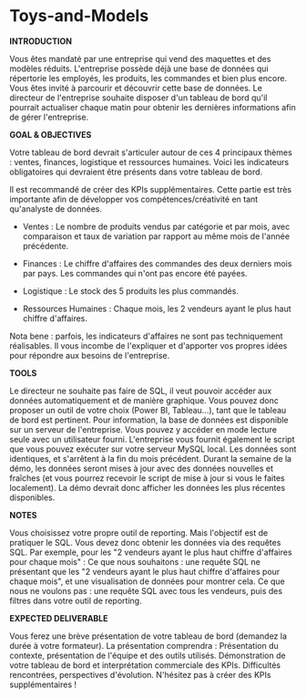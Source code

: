 # Toys-and-Models

**INTRODUCTION**

Vous êtes mandaté par une entreprise qui vend des maquettes et des modèles réduits. L'entreprise possède déjà une base de données qui répertorie les employés, les produits, les commandes et bien plus encore. Vous êtes invité à parcourir et découvrir cette base de données. Le directeur de l'entreprise souhaite disposer d'un tableau de bord qu'il pourrait actualiser chaque matin pour obtenir les dernières informations afin de gérer l'entreprise.

**GOAL & OBJECTIVES**

Votre tableau de bord devrait s'articuler autour de ces 4 principaux thèmes : ventes, finances, logistique et ressources humaines. Voici les indicateurs obligatoires qui devraient être présents dans votre tableau de bord.

Il est recommandé de créer des KPIs supplémentaires. Cette partie est très importante afin de développer vos compétences/créativité en tant qu'analyste de données.

- Ventes : Le nombre de produits vendus par catégorie et par mois, avec comparaison et taux de variation par rapport au même mois de l'année précédente.

- Finances : Le chiffre d'affaires des commandes des deux derniers mois par pays. Les commandes qui n'ont pas encore été payées.

- Logistique : Le stock des 5 produits les plus commandés.

- Ressources Humaines : Chaque mois, les 2 vendeurs ayant le plus haut chiffre d'affaires.

Nota bene : parfois, les indicateurs d'affaires ne sont pas techniquement réalisables. Il vous incombe de l'expliquer et d'apporter vos propres idées pour répondre aux besoins de l'entreprise.

**TOOLS**

Le directeur ne souhaite pas faire de SQL, il veut pouvoir accéder aux données automatiquement et de manière graphique. Vous pouvez donc proposer un outil de votre choix (Power BI, Tableau...), tant que le tableau de bord est pertinent. Pour information, la base de données est disponible sur un serveur de l'entreprise. Vous pouvez y accéder en mode lecture seule avec un utilisateur fourni. L'entreprise vous fournit également le script que vous pouvez exécuter sur votre serveur MySQL local. Les données sont identiques, et s'arrêtent à la fin du mois précédent. Durant la semaine de la démo, les données seront mises à jour avec des données nouvelles et fraîches (et vous pourrez recevoir le script de mise à jour si vous le faites localement). La démo devrait donc afficher les données les plus récentes disponibles.

**NOTES**

Vous choisissez votre propre outil de reporting. Mais l'objectif est de pratiquer le SQL. Vous devez donc obtenir les données via des requêtes SQL. Par exemple, pour les "2 vendeurs ayant le plus haut chiffre d'affaires pour chaque mois" : Ce que nous souhaitons : une requête SQL ne présentant que les "2 vendeurs ayant le plus haut chiffre d'affaires pour chaque mois", et une visualisation de données pour montrer cela. Ce que nous ne voulons pas : une requête SQL avec tous les vendeurs, puis des filtres dans votre outil de reporting.

**EXPECTED DELIVERABLE**

Vous ferez une brève présentation de votre tableau de bord (demandez la durée à votre formateur). La présentation comprendra : Présentation du contexte, présentation de l'équipe et des outils utilisés. Démonstration de votre tableau de bord et interprétation commerciale des KPIs. Difficultés rencontrées, perspectives d'évolution. N'hésitez pas à créer des KPIs supplémentaires !
